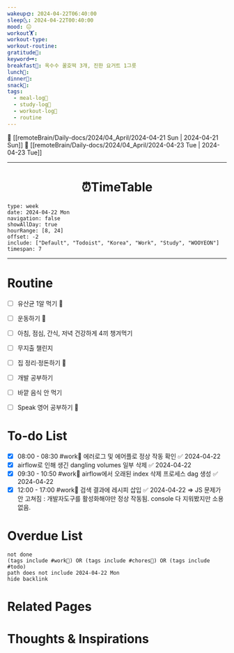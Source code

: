 ```yaml
---
wakeup🌞: 2024-04-22T06:40:00
sleep🌜: 2024-04-22T00:40:00
mood: 😐
workout🏋️: 
workout-type: 
workout-routine: 
gratitude🙏: 
keyword🗝️: 
breakfast🍳: 옥수수 꿀호떡 3개, 진한 요거트 1그릇
lunch🍚: 
dinner🥗: 
snack🍬: 
tags:
  - meal-log📝
  - study-log📓
  - workout-log💪
  - routine
---
```


🔺 [[remoteBrain/Daily-docs/2024/04_April/2024-04-21 Sun | 2024-04-21 Sun]]
🔻 [[remoteBrain/Daily-docs/2024/04_April/2024-04-23 Tue | 2024-04-23 Tue]]
___
<h1> <center>⏰TimeTable </center> </h1>

```gEvent
type: week
date: 2024-04-22 Mon
navigation: false
showAllDay: true
hourRange: [8, 24]
offset: -2
include: ["Default", "Todoist", "Korea", "Work", "Study", "WOOYEON"]
timespan: 7
```

--- 


# Routine 

- [ ] 유산균 1알 먹기 🔼 
- [ ] 운동하기 🔼
- [ ] 아침, 점심, 간식, 저녁 건강하게 4끼 챙겨먹기
- [ ] 무지출 챌린지 
- [ ] 집 정리·정돈하기 🔼
- [ ] 개발 공부하기
- [ ] 바깥 음식 안 먹기 
- [ ] Speak 영어 공부하기 🔼 


# To-do List

- [x] 08:00 - 08:30 #work💼 에러로그 및 에어플로 정상 작동 확인 ✅ 2024-04-22
- [x] airflow로 인해 생긴 dangling volumes 일부 삭제 ✅ 2024-04-22
- [x] 09:30 - 10:50 #work💼 airflow에서 오래된 index 삭제 프로세스 dag 생성 ✅ 2024-04-22
- [x] 12:00 - 17:00 #work💼 검색 결과에 레시피 삽입 ✅ 2024-04-22
	⇒ JS 문제가 안 고쳐짐 : 개발자도구를 활성화해야만 정상 작동됨. console 다 지워봤지만 소용 없음.
# Overdue List
```tasks
not done
(tags include #work💼) OR (tags include #chores🧺) OR (tags include #todo)
path does not include 2024-04-22 Mon
hide backlink
```

# Related Pages



# Thoughts & Inspirations

